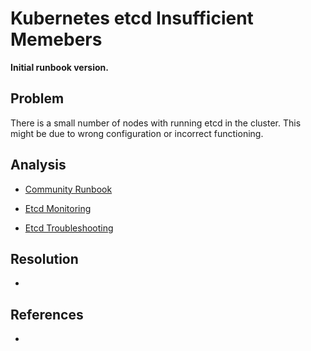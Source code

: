 # Kubernetes etcd Insufficient Memebers

**Initial runbook version.**

## Problem

There is a small number of nodes with running etcd in the cluster. This might be due to wrong configuration or incorrect functioning.

## Analysis

 * [Community Runbook](https://runbooks.prometheus-operator.dev/runbooks/etcd/etcdinsufficientmembers/)

 * [Etcd Monitoring](https://etcd.io/docs/v3.5/op-guide/monitoring/)
 * [Etcd Troubleshooting](https://ranchermanager.docs.rancher.com/troubleshooting/kubernetes-components/troubleshooting-etcd-nodes)

## Resolution
 * 

## References
 * 
